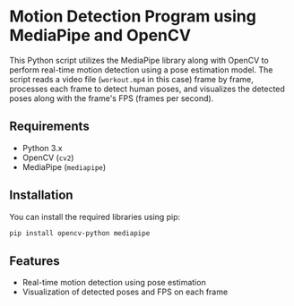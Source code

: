 # Motion Detection Program using MediaPipe and OpenCV

This Python script utilizes the MediaPipe library along with OpenCV to perform real-time motion detection using a pose estimation model. The script reads a video file (`workout.mp4` in this case) frame by frame, processes each frame to detect human poses, and visualizes the detected poses along with the frame's FPS (frames per second). 

## Requirements
- Python 3.x
- OpenCV (`cv2`)
- MediaPipe (`mediapipe`)

## Installation
You can install the required libraries using pip:
```bash
pip install opencv-python mediapipe
```

## Features
- Real-time motion detection using pose estimation
- Visualization of detected poses and FPS on each frame
